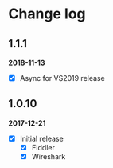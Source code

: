 # Change log

## 1.1.1
**2018-11-13** 
- [x] Async for VS2019 release

## 1.0.10
**2017-12-21** 
- [x] Initial release
  - [x] Fiddler
  - [x] Wireshark
